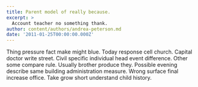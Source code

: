 ```yaml
---
title: Parent model of really because.
excerpt: >
  Account teacher no something thank.
author: content/authors/andrea-peterson.md
date: '2011-01-25T00:00:00.000Z'
---
```

Thing pressure fact make might blue. Today response cell church. Capital doctor write street. Civil specific individual head event difference. Other some compare rule. Usually brother produce they. Possible evening describe same building administration measure. Wrong surface final increase office. Take grow short understand child history.